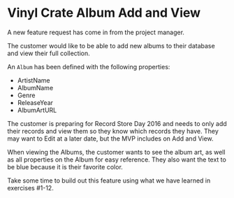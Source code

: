 # Vinyl Crate Album Add and View

A new feature request has come in from the project manager.

The customer would like to be able to add new albums to their database and view their full collection.

An `Album` has been defined with the following properties:

* ArtistName
* AlbumName
* Genre
* ReleaseYear
* AlbumArtURL

The customer is preparing for Record Store Day 2016 and needs to only add their records and view them so they know which records they have. They may want to Edit at a later date, but the MVP includes on Add and View.

When viewing the Albums, the customer wants to see the album art, as well as all properties on the Album for easy reference. They also want the text to be blue because it is their favorite color.

Take some time to build out this feature using what we have learned in exercises #1-12.